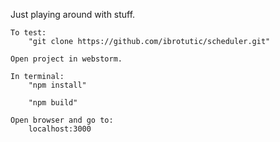 Just playing around with stuff.

	To test:
		"git clone https://github.com/ibrotutic/scheduler.git"

	Open project in webstorm.

	In terminal:
		"npm install"

		"npm build"

	Open browser and go to:
		localhost:3000
